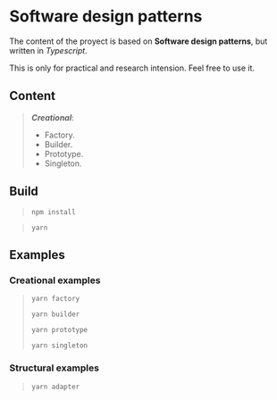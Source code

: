 # Software design patterns

The content of the proyect is based on **Software design patterns**, but written in _Typescript_.

This is only for practical and research intension. Feel free to use it.

## Content

> **_Creational_**:
>
> -   Factory.
> -   Builder.
> -   Prototype.
> -   Singleton.

## Build

> <code>npm install</code>

> <code>yarn</code>

## Examples

### Creational examples

> <code>yarn factory</code>
>
> <code>yarn builder</code>
>
> <code>yarn prototype</code>
>
> <code>yarn singleton</code>

### Structural examples

> <code>yarn adapter</code>
